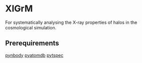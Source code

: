 # XIGrM
For systematically analysing the X-ray properties of halos in the cosmological simulation.

## Prerequirements
[pynbody](http://pynbody.github.io/pynbody/)
[pyatomdb](https://atomdb.readthedocs.io/en/master/)
[pytspec](https://github.com/rennehan/pytspec)